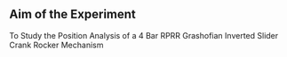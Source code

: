 ## Aim of the Experiment

To Study the Position Analysis of a 4 Bar RPRR Grashofian Inverted Slider Crank Rocker Mechanism
